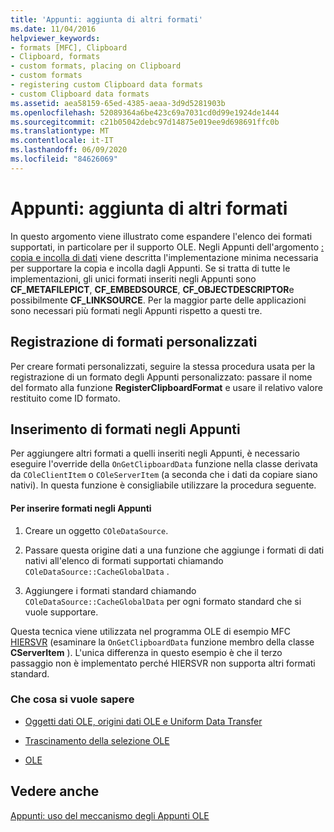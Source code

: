 ```yaml
---
title: 'Appunti: aggiunta di altri formati'
ms.date: 11/04/2016
helpviewer_keywords:
- formats [MFC], Clipboard
- Clipboard, formats
- custom formats, placing on Clipboard
- custom formats
- registering custom Clipboard data formats
- custom Clipboard data formats
ms.assetid: aea58159-65ed-4385-aeaa-3d9d5281903b
ms.openlocfilehash: 52089364a6be423c69a7031cd0d99e1924de1444
ms.sourcegitcommit: c21b05042debc97d14875e019ee9d698691ffc0b
ms.translationtype: MT
ms.contentlocale: it-IT
ms.lasthandoff: 06/09/2020
ms.locfileid: "84626069"
---
```

# <a name="clipboard-adding-other-formats"></a>Appunti: aggiunta di altri formati

In questo argomento viene illustrato come espandere l'elenco dei formati supportati, in particolare per il supporto OLE. Negli Appunti dell'argomento [: copia e incolla di dati](clipboard-copying-and-pasting-data.md) viene descritta l'implementazione minima necessaria per supportare la copia e incolla dagli Appunti. Se si tratta di tutte le implementazioni, gli unici formati inseriti negli Appunti sono **CF_METAFILEPICT**, **CF_EMBEDSOURCE**, **CF_OBJECTDESCRIPTOR**e possibilmente **CF_LINKSOURCE**. Per la maggior parte delle applicazioni sono necessari più formati negli Appunti rispetto a questi tre.

## <a name="registering-custom-formats"></a><a name="_core_registering_custom_formats"></a>Registrazione di formati personalizzati

Per creare formati personalizzati, seguire la stessa procedura usata per la registrazione di un formato degli Appunti personalizzato: passare il nome del formato alla funzione **RegisterClipboardFormat** e usare il relativo valore restituito come ID formato.

## <a name="placing-formats-on-the-clipboard"></a><a name="_core_placing_formats_on_the_clipboard"></a>Inserimento di formati negli Appunti

Per aggiungere altri formati a quelli inseriti negli Appunti, è necessario eseguire l'override della `OnGetClipboardData` funzione nella classe derivata da `COleClientItem` o `COleServerItem` (a seconda che i dati da copiare siano nativi). In questa funzione è consigliabile utilizzare la procedura seguente.

#### <a name="to-place-formats-on-the-clipboard"></a>Per inserire formati negli Appunti

1. Creare un oggetto `COleDataSource`.

1. Passare questa origine dati a una funzione che aggiunge i formati di dati nativi all'elenco di formati supportati chiamando `COleDataSource::CacheGlobalData` .

1. Aggiungere i formati standard chiamando `COleDataSource::CacheGlobalData` per ogni formato standard che si vuole supportare.

Questa tecnica viene utilizzata nel programma OLE di esempio MFC [HIERSVR](../overview/visual-cpp-samples.md) (esaminare la `OnGetClipboardData` funzione membro della classe **CServerItem** ). L'unica differenza in questo esempio è che il terzo passaggio non è implementato perché HIERSVR non supporta altri formati standard.

### <a name="what-do-you-want-to-know-more-about"></a>Che cosa si vuole sapere

- [Oggetti dati OLE, origini dati OLE e Uniform Data Transfer](data-objects-and-data-sources-ole.md)

- [Trascinamento della selezione OLE](drag-and-drop-ole.md)

- [OLE](ole-background.md)

## <a name="see-also"></a>Vedere anche

[Appunti: uso del meccanismo degli Appunti OLE](clipboard-using-the-ole-clipboard-mechanism.md)
